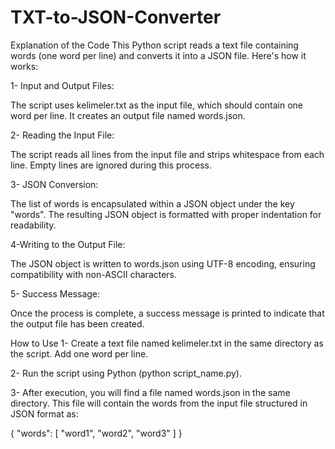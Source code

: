 # TXT-to-JSON-Converter

   Explanation of the Code
This Python script reads a text file containing words (one word per line) and converts it into a JSON file. Here's how it works:

 1- Input and Output Files:

The script uses kelimeler.txt as the input file, which should contain one word per line.
It creates an output file named words.json.

 2- Reading the Input File:

The script reads all lines from the input file and strips whitespace from each line.
Empty lines are ignored during this process.

 3- JSON Conversion:

The list of words is encapsulated within a JSON object under the key "words".
The resulting JSON object is formatted with proper indentation for readability.

 4-Writing to the Output File:

The JSON object is written to words.json using UTF-8 encoding, ensuring compatibility with non-ASCII characters.

 5- Success Message:

Once the process is complete, a success message is printed to indicate that the output file has been created.

   How to Use
1- Create a text file named kelimeler.txt in the same directory as the script. Add one word per line.

2- Run the script using Python (python script_name.py).

3- After execution, you will find a file named words.json in the same directory. This file will contain the words from the input file structured in JSON format as:

  {
   "words": [
     "word1",
     "word2",
     "word3"
    ]
  }
